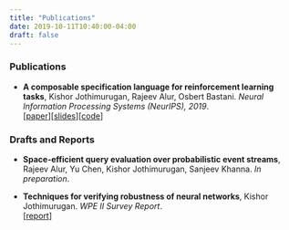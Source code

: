 ```yaml
---
title: "Publications"
date: 2019-10-11T10:40:00-04:00
draft: false
---
```


### Publications

* __A composable specification language for reinforcement learning tasks__, Kishor Jothimurugan,
   Rajeev Alur, Osbert Bastani. _Neural Information Processing Systems (NeurIPS), 2019_.  
   [[paper](papers/spectrl_full.pdf)][[slides](slides/spectrl.pdf)][[code](https://github.com/keyshor/spectrl_tool)]

### Drafts and Reports

* __Space-efficient query evaluation over probabilistic event streams__, Rajeev Alur, Yu Chen,
   Kishor Jothimurugan, Sanjeev Khanna. _In preparation_.

* __Techniques for verifying robustness of neural networks__, Kishor Jothimurugan.
   _WPE II Survey Report_.  
   [[report](papers/wpe2.pdf)]
